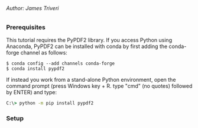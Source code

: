 
## 
###### Author: James Triveri


### Prerequisites

This tutorial requires the PyPDF2 library. If you access Python using Anaconda, PyPDF2 can be installed with conda by first adding the conda-forge channel as follows:


```
$ conda config --add channels conda-forge
$ conda install pypdf2
```

If instead you work from a stand-alone Python environment, open the command prompt (press Windows key + R. type "cmd" (no quotes) followed by ENTER) and type:

```cmd
C:\> python -m pip install pypdf2
```


### Setup